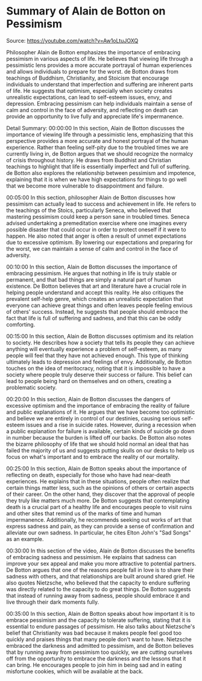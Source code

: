 # Summary of Alain de Botton on Pessimism

Source: https://youtube.com/watch?v=Aw1oLtuJOXQ

Philosopher Alain de Botton emphasizes the importance of embracing pessimism in various aspects of life. He believes that viewing life through a pessimistic lens provides a more accurate portrayal of human experiences and allows individuals to prepare for the worst. de Botton draws from teachings of Buddhism, Christianity, and Stoicism that encourage individuals to understand that imperfection and suffering are inherent parts of life. He suggests that optimism, especially when society creates unrealistic expectations, can lead to self-esteem issues, envy, and depression. Embracing pessimism can help individuals maintain a sense of calm and control in the face of adversity, and reflecting on death can provide an opportunity to live fully and appreciate life's impermanence.

Detail Summary: 
00:00:00
In this section, Alain de Botton discusses the importance of viewing life through a pessimistic lens, emphasizing that this perspective provides a more accurate and honest portrayal of the human experience. Rather than feeling self-pity due to the troubled times we are currently living in, de Botton argues that we should recognize the normalcy of crisis throughout history. He draws from Buddhist and Christian teachings to highlight that life is essentially imperfect and full of suffering. de Botton also explores the relationship between pessimism and impotence, explaining that it is when we have high expectations for things to go well that we become more vulnerable to disappointment and failure.

00:05:00
In this section, philosopher Alain de Botton discusses how pessimism can actually lead to success and achievement in life. He refers to the teachings of the Stoics, particularly Seneca, who believed that mastering pessimism could keep a person sane in troubled times. Seneca advised undertaking a premeditation exercise where one imagines every possible disaster that could occur in order to protect oneself if it were to happen. He also noted that anger is often a result of unmet expectations due to excessive optimism. By lowering our expectations and preparing for the worst, we can maintain a sense of calm and control in the face of adversity.

00:10:00
In this section, Alain de Botton discusses the importance of embracing pessimism. He argues that nothing in life is truly stable or permanent, and that bad things are simply a natural part of human existence. De Botton believes that art and literature have a crucial role in helping people understand and accept this reality. He also critiques the prevalent self-help genre, which creates an unrealistic expectation that everyone can achieve great things and often leaves people feeling envious of others' success. Instead, he suggests that people should embrace the fact that life is full of suffering and sadness, and that this can be oddly comforting.

00:15:00
In this section, Alain de Botton discusses optimism and its relation to society. He describes how a society that tells its people they can achieve anything will eventually experience a problem of self-esteem, as many people will feel that they have not achieved enough. This type of thinking ultimately leads to depression and feelings of envy. Additionally, de Botton touches on the idea of meritocracy, noting that it is impossible to have a society where people truly deserve their success or failure. This belief can lead to people being hard on themselves and on others, creating a problematic society.

00:20:00
In this section, Alain de Botton discusses the dangers of excessive optimism and the importance of embracing the reality of failure and public explanations of it. He argues that we have become too optimistic and believe we are entirely in control of our destinies, causing serious self-esteem issues and a rise in suicide rates. However, during a recession when a public explanation for failure is available, certain kinds of suicide go down in number because the burden is lifted off our backs. De Botton also notes the bizarre philosophy of life that we should hold normal an ideal that has failed the majority of us and suggests putting skulls on our desks to help us focus on what's important and to embrace the reality of our mortality.

00:25:00
In this section, Alain de Botton speaks about the importance of reflecting on death, especially for those who have had near-death experiences. He explains that in these situations, people often realize that certain things matter less, such as the opinions of others or certain aspects of their career. On the other hand, they discover that the approval of people they truly like matters much more. De Botton suggests that contemplating death is a crucial part of a healthy life and encourages people to visit ruins and other sites that remind us of the marks of time and human impermanence. Additionally, he recommends seeking out works of art that express sadness and pain, as they can provide a sense of confirmation and alleviate our own sadness. In particular, he cites Elton John's "Sad Songs" as an example.

00:30:00
In this section of the video, Alain de Botton discusses the benefits of embracing sadness and pessimism. He explains that sadness can improve your sex appeal and make you more attractive to potential partners. De Botton argues that one of the reasons people fall in love is to share their sadness with others, and that relationships are built around shared grief. He also quotes Nietzsche, who believed that the capacity to endure suffering was directly related to the capacity to do great things. De Botton suggests that instead of running away from sadness, people should embrace it and live through their dark moments fully.

00:35:00
In this section, Alain de Botton speaks about how important it is to embrace pessimism and the capacity to tolerate suffering, stating that it is essential to endure passages of pessimism. He also talks about Nietzsche's belief that Christianity was bad because it makes people feel good too quickly and praises things that many people don't want to have. Nietzsche embraced the darkness and admitted to pessimism, and de Botton believes that by running away from pessimism too quickly, we are cutting ourselves off from the opportunity to embrace the darkness and the lessons that it can bring. He encourages people to join him in being sad and in eating misfortune cookies, which will be available at the back.

